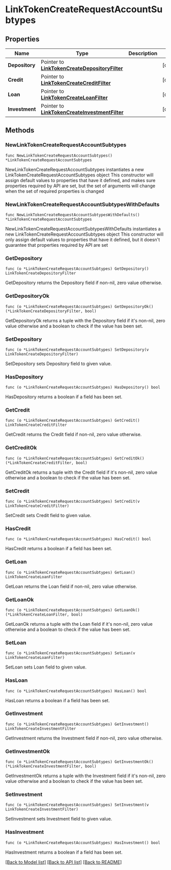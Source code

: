 # LinkTokenCreateRequestAccountSubtypes

## Properties

Name | Type | Description | Notes
------------ | ------------- | ------------- | -------------
**Depository** | Pointer to [**LinkTokenCreateDepositoryFilter**](LinkTokenCreateDepositoryFilter.md) |  | [optional] 
**Credit** | Pointer to [**LinkTokenCreateCreditFilter**](LinkTokenCreateCreditFilter.md) |  | [optional] 
**Loan** | Pointer to [**LinkTokenCreateLoanFilter**](LinkTokenCreateLoanFilter.md) |  | [optional] 
**Investment** | Pointer to [**LinkTokenCreateInvestmentFilter**](LinkTokenCreateInvestmentFilter.md) |  | [optional] 

## Methods

### NewLinkTokenCreateRequestAccountSubtypes

`func NewLinkTokenCreateRequestAccountSubtypes() *LinkTokenCreateRequestAccountSubtypes`

NewLinkTokenCreateRequestAccountSubtypes instantiates a new LinkTokenCreateRequestAccountSubtypes object
This constructor will assign default values to properties that have it defined,
and makes sure properties required by API are set, but the set of arguments
will change when the set of required properties is changed

### NewLinkTokenCreateRequestAccountSubtypesWithDefaults

`func NewLinkTokenCreateRequestAccountSubtypesWithDefaults() *LinkTokenCreateRequestAccountSubtypes`

NewLinkTokenCreateRequestAccountSubtypesWithDefaults instantiates a new LinkTokenCreateRequestAccountSubtypes object
This constructor will only assign default values to properties that have it defined,
but it doesn't guarantee that properties required by API are set

### GetDepository

`func (o *LinkTokenCreateRequestAccountSubtypes) GetDepository() LinkTokenCreateDepositoryFilter`

GetDepository returns the Depository field if non-nil, zero value otherwise.

### GetDepositoryOk

`func (o *LinkTokenCreateRequestAccountSubtypes) GetDepositoryOk() (*LinkTokenCreateDepositoryFilter, bool)`

GetDepositoryOk returns a tuple with the Depository field if it's non-nil, zero value otherwise
and a boolean to check if the value has been set.

### SetDepository

`func (o *LinkTokenCreateRequestAccountSubtypes) SetDepository(v LinkTokenCreateDepositoryFilter)`

SetDepository sets Depository field to given value.

### HasDepository

`func (o *LinkTokenCreateRequestAccountSubtypes) HasDepository() bool`

HasDepository returns a boolean if a field has been set.

### GetCredit

`func (o *LinkTokenCreateRequestAccountSubtypes) GetCredit() LinkTokenCreateCreditFilter`

GetCredit returns the Credit field if non-nil, zero value otherwise.

### GetCreditOk

`func (o *LinkTokenCreateRequestAccountSubtypes) GetCreditOk() (*LinkTokenCreateCreditFilter, bool)`

GetCreditOk returns a tuple with the Credit field if it's non-nil, zero value otherwise
and a boolean to check if the value has been set.

### SetCredit

`func (o *LinkTokenCreateRequestAccountSubtypes) SetCredit(v LinkTokenCreateCreditFilter)`

SetCredit sets Credit field to given value.

### HasCredit

`func (o *LinkTokenCreateRequestAccountSubtypes) HasCredit() bool`

HasCredit returns a boolean if a field has been set.

### GetLoan

`func (o *LinkTokenCreateRequestAccountSubtypes) GetLoan() LinkTokenCreateLoanFilter`

GetLoan returns the Loan field if non-nil, zero value otherwise.

### GetLoanOk

`func (o *LinkTokenCreateRequestAccountSubtypes) GetLoanOk() (*LinkTokenCreateLoanFilter, bool)`

GetLoanOk returns a tuple with the Loan field if it's non-nil, zero value otherwise
and a boolean to check if the value has been set.

### SetLoan

`func (o *LinkTokenCreateRequestAccountSubtypes) SetLoan(v LinkTokenCreateLoanFilter)`

SetLoan sets Loan field to given value.

### HasLoan

`func (o *LinkTokenCreateRequestAccountSubtypes) HasLoan() bool`

HasLoan returns a boolean if a field has been set.

### GetInvestment

`func (o *LinkTokenCreateRequestAccountSubtypes) GetInvestment() LinkTokenCreateInvestmentFilter`

GetInvestment returns the Investment field if non-nil, zero value otherwise.

### GetInvestmentOk

`func (o *LinkTokenCreateRequestAccountSubtypes) GetInvestmentOk() (*LinkTokenCreateInvestmentFilter, bool)`

GetInvestmentOk returns a tuple with the Investment field if it's non-nil, zero value otherwise
and a boolean to check if the value has been set.

### SetInvestment

`func (o *LinkTokenCreateRequestAccountSubtypes) SetInvestment(v LinkTokenCreateInvestmentFilter)`

SetInvestment sets Investment field to given value.

### HasInvestment

`func (o *LinkTokenCreateRequestAccountSubtypes) HasInvestment() bool`

HasInvestment returns a boolean if a field has been set.


[[Back to Model list]](../README.md#documentation-for-models) [[Back to API list]](../README.md#documentation-for-api-endpoints) [[Back to README]](../README.md)


